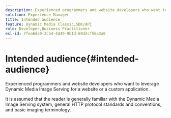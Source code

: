 ```yaml
---
description: Experienced programmers and website developers who want to leverage Dynamic Media Image Serving for a website or a custom application.
solution: Experience Manager
title: Intended audience
feature: Dynamic Media Classic,SDK/API
role: Developer,Business Practitioner
exl-id: 7fea6da0-2cb4-4d49-9b1d-60d2cf56a3a0
---
```

# Intended audience{#intended-audience}

Experienced programmers and website developers who want to leverage Dynamic Media Image Serving for a website or a custom application.

It is assumed that the reader is generally familiar with the Dynamic Media Image Serving system, general HTTP protocol standards and conventions, and basic imaging terminology.
